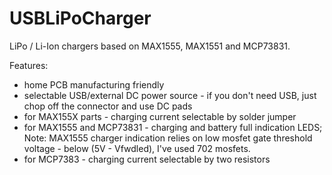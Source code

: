 USBLiPoCharger
==============

LiPo / Li-Ion chargers based on MAX1555, MAX1551 and MCP73831. 

Features: 
 - home PCB manufacturing friendly
 - selectable USB/external DC power source - if you don't need USB, just chop off the connector and use DC pads
 - for MAX155X parts - charging current selectable by solder jumper
 - for MAX1555 and MCP73831 - charging and battery full indication LEDS; Note: MAX1555 charger indication relies on low mosfet gate threshold voltage - below (5V - Vfwdled), I've used 702 mosfets.
 - for MCP7383 - charging current selectable by two resistors
